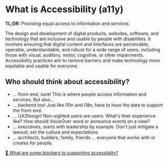 # What is Accessibility (a11y)

**TL;DR:** Providing equal access to information and services.

The design and development of digital products, websites, software, and technology that are inclusive and usable by people with disabilities. It involves ensuring that digital content and interfaces are perceivable, operable, understandable, and robust for a wide range of users, including those with visual, auditory, motor, cognitive, or other impairments. Accessibility practices aim to remove barriers and make technology more equitable and usable for everyone.

## Who should think about accessibility?

- ... front-end, sure! This is where people access information and services. But also...
- ... backend too! Just like l10n and i18n, have to have the data to support the front-end.
- ... UX/Design! Non-sighted users are users. What's their experience like? How should VoiceOver word or announce events on a view?
- ... executives, starts with leadership by example. Don't just mitigate a lawsuit, set the culture and expectations.
- ... architects, builders, family, friends ... everyone that works with or creates for people.


[💬 What are some blockers to supporting accessiblity?](../2-what-blocks-us/1-name-some-blockers.md)